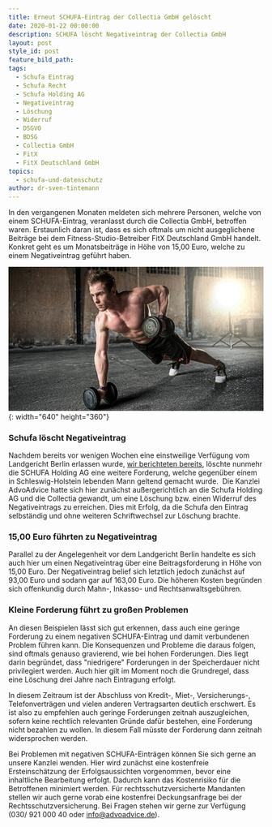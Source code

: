 ```yaml
---
title: Erneut SCHUFA-Eintrag der Collectia GmbH gelöscht
date: 2020-01-22 00:00:00
description: SCHUFA löscht Negativeintrag der Collectia GmbH
layout: post
style_id: post
feature_bild_path:
tags:
  - Schufa Eintrag
  - Schufa Recht
  - Schufa Holding AG
  - Negativeintrag
  - Löschung
  - Widerruf
  - DSGVO
  - BDSG
  - Collectia GmbH
  - FitX
  - FitX Deutschland GmbH
topics:
  - schufa-und-datenschutz
author: dr-sven-tintemann
---
```


In den vergangenen Monaten meldeten sich mehrere Personen, welche von einem SCHUFA-Eintrag, veranlasst durch die Collectia GmbH, betroffen waren. Erstaunlich daran ist, dass es sich oftmals um nicht ausgeglichene Beitr&auml;ge bei dem Fitness-Studio-Betreiber FitX Deutschland GmbH handelt. Konkret geht es um Monatsbeitr&auml;ge in Höhe von 15,00 Euro, welche zu einem Negativeintrag gef&uuml;hrt haben.&nbsp;

![](/uploads/people-2604149-640.jpg){: width="640" height="360"}

### Schufa löscht Negativeintrag

Nachdem bereits vor wenigen Wochen eine einstweilige Verf&uuml;gung vom Landgericht Berlin erlassen wurde, [wir berichteten bereits](https://advoadvice.de/blog/schufa-recht-lg-berlin-erl%C3%A4sst-einstweilige-verf%C3%BCgung-gegen-collectia-gmbh/), löschte nunmehr die SCHUFA Holding AG eine weitere Forderung, welche gegen&uuml;ber einem in Schleswig-Holstein lebenden Mann geltend gemacht wurde.&nbsp; Die Kanzlei AdvoAdvice hatte sich hier zun&auml;chst au&szlig;ergerichtlich an die Schufa Holding AG und die Collectia gewandt, um eine Löschung bzw. einen Widerruf des Negativeintrags zu erreichen. Dies mit Erfolg, da die Schufa den Eintrag selbst&auml;ndig und ohne weiteren Schriftwechsel zur Löschung brachte.&nbsp;

### 15,00 Euro f&uuml;hrten zu Negativeintrag

Parallel zu der Angelegenheit vor dem Landgericht Berlin handelte es sich auch hier um einen Negativeintrag &uuml;ber eine Beitragsforderung in Höhe von 15,00 Euro. Der Negativeintrag belief sich letztlich jedoch zun&auml;chst auf 93,00 Euro und sodann gar auf 163,00 Euro. Die höheren Kosten begr&uuml;nden sich offenkundig durch Mahn-, Inkasso- und Rechtsanwaltsgeb&uuml;hren.

### Kleine Forderung f&uuml;hrt zu gro&szlig;en Problemen

An diesen Beispielen l&auml;sst sich gut erkennen, dass auch eine geringe Forderung zu einem negativen SCHUFA-Eintrag und damit verbundenen Problem f&uuml;hren kann. Die Konsequenzen und Probleme die daraus folgen, sind oftmals genauso gravierend, wie bei hohen Forderungen. Dies liegt darin begr&uuml;ndet, dass "niedrigere" Forderungen in der Speicherdauer nicht privilegiert werden. Auch hier gilt im Moment noch die Grundregel, dass eine Löschung drei Jahre nach Eintragung erfolgt.

In diesem Zeitraum ist der Abschluss von Kredit-, Miet-, Versicherungs-, Telefonvertr&auml;gen und vielen anderen Vertragsarten deutlich erschwert. Es ist also zu empfehlen auch geringe Forderungen zeitnah auszugleichen, sofern keine rechtlich relevanten Gr&uuml;nde daf&uuml;r bestehen, eine Forderung nicht bezahlen zu wollen. In diesem Fall m&uuml;sste der Forderung dann zeitnah widersprochen werden.&nbsp;

Bei Problemen mit negativen SCHUFA-Eintr&auml;gen können Sie sich gerne an unsere Kanzlei wenden. Hier wird zun&auml;chst eine kostenfreie Ersteinsch&auml;tzung der Erfolgsaussichten vorgenommen, bevor eine inhaltliche Bearbeitung erfolgt. Dadurch kann das Kostenrisiko f&uuml;r die Betroffenen minimiert werden. F&uuml;r rechtsschutzversicherte Mandanten stellen wir auch gerne vorab eine kostenfrei Deckungsanfrage bei der Rechtsschutzversicherung. Bei Fragen stehen wir gerne zur Verf&uuml;gung (030/ 921 000 40 oder info@advoadvice.de).

&nbsp;